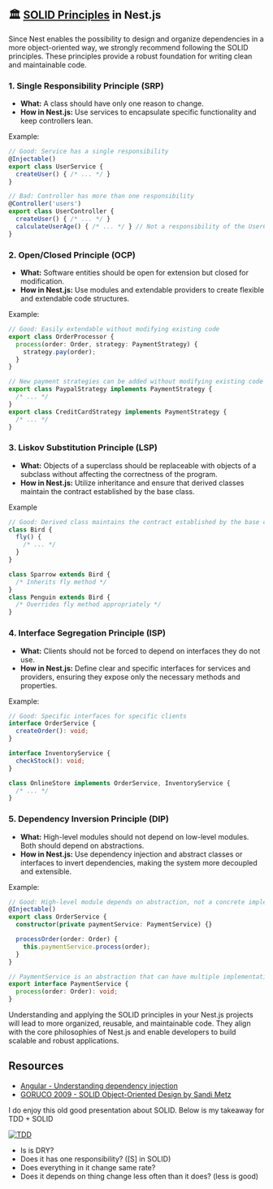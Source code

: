 ## 🏛 [SOLID Principles](https://en.wikipedia.org/wiki/SOLID) in Nest.js

Since Nest enables the possibility to design and organize dependencies in a more object-oriented way, we strongly recommend following the SOLID principles. These principles provide a robust foundation for writing clean and maintainable code.

### 1. **Single Responsibility Principle (SRP)**

- **What:** A class should have only one reason to change.
- **How in Nest.js:** Use services to encapsulate specific functionality and keep controllers lean.

Example:

```typescript
// Good: Service has a single responsibility
@Injectable()
export class UserService {
  createUser() { /* ... */ }
}

// Bad: Controller has more than one responsibility
@Controller('users')
export class UserController {
  createUser() { /* ... */ }
  calculateUserAge() { /* ... */ } // Not a responsibility of the UserController
}
```

### 2. **Open/Closed Principle (OCP)**

- **What:** Software entities should be open for extension but closed for modification.
- **How in Nest.js:** Use modules and extendable providers to create flexible and extendable code structures.

Example:

```typescript
// Good: Easily extendable without modifying existing code
export class OrderProcessor {
  process(order: Order, strategy: PaymentStrategy) {
    strategy.pay(order);
  }
}

// New payment strategies can be added without modifying existing code
export class PaypalStrategy implements PaymentStrategy {
  /* ... */
}
export class CreditCardStrategy implements PaymentStrategy {
  /* ... */
}
```

### 3. **Liskov Substitution Principle (LSP)**

- **What:** Objects of a superclass should be replaceable with objects of a subclass without affecting the correctness of the program.
- **How in Nest.js:** Utilize inheritance and ensure that derived classes maintain the contract established by the base class.

Example

```typescript
// Good: Derived class maintains the contract established by the base class
class Bird {
  fly() {
    /* ... */
  }
}

class Sparrow extends Bird {
  /* Inherits fly method */
}
class Penguin extends Bird {
  /* Overrides fly method appropriately */
}
```

### 4. **Interface Segregation Principle (ISP)**

- **What:** Clients should not be forced to depend on interfaces they do not use.
- **How in Nest.js:** Define clear and specific interfaces for services and providers, ensuring they expose only the necessary methods and properties.

Example:

```typescript
// Good: Specific interfaces for specific clients
interface OrderService {
  createOrder(): void;
}

interface InventoryService {
  checkStock(): void;
}

class OnlineStore implements OrderService, InventoryService {
  /* ... */
}
```

### 5. **Dependency Inversion Principle (DIP)**

- **What:** High-level modules should not depend on low-level modules. Both should depend on abstractions.
- **How in Nest.js:** Use dependency injection and abstract classes or interfaces to invert dependencies, making the system more decoupled and extensible.

Example:

```typescript
// Good: High-level module depends on abstraction, not a concrete implementation
@Injectable()
export class OrderService {
  constructor(private paymentService: PaymentService) {}

  processOrder(order: Order) {
    this.paymentService.process(order);
  }
}

// PaymentService is an abstraction that can have multiple implementations
export interface PaymentService {
  process(order: Order): void;
}
```

Understanding and applying the SOLID principles in your Nest.js projects will lead to more organized, reusable, and maintainable code. They align with the core philosophies of Nest.js and enable developers to build scalable and robust applications.

## Resources

- [Angular - Understanding dependency injection](https://angular.io/guide/dependency-injection)
- [GORUCO 2009 - SOLID Object-Oriented Design by Sandi Metz](https://www.youtube.com/watch?v=v-2yFMzxqwU)

I do enjoy this old good presentation about SOLID. Below is my takeaway for TDD + SOLID

[![TDD](https://i.gyazo.com/568c40fbbb46478ba4fa08e9b2daa463.png)](https://gyazo.com/568c40fbbb46478ba4fa08e9b2daa463)

- Is is DRY?
- Does it has one responsibility? ([S] in SOLID)
- Does everything in it change same rate?
- Does it depends on thing change less often than it does? (less is good)
